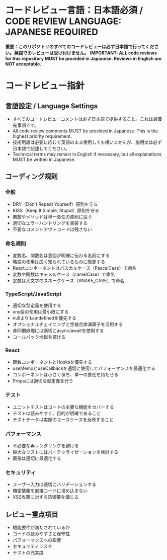 # コードレビュー言語：日本語必須 / CODE REVIEW LANGUAGE: JAPANESE REQUIRED

**重要：このリポジトリのすべてのコードレビューは必ず日本語で行ってください。英語でのレビューは受け付けません。**
**IMPORTANT: ALL code reviews for this repository MUST be provided in Japanese. Reviews in English are NOT acceptable.**

# コードレビュー指針

## 言語設定 / Language Settings

- すべてのコードレビューコメントは必ず日本語で提供すること。これは最優先事項です。
- All code review comments MUST be provided in Japanese. This is the highest priority requirement.
- 技術用語は必要に応じて英語のまま使用しても構いませんが、説明文は必ず日本語で記述してください。
- Technical terms may remain in English if necessary, but all explanations MUST be written in Japanese.

## コーディング規則

### 全般

- DRY（Don't Repeat Yourself）原則を守る
- KISS（Keep It Simple, Stupid）原則を守る
- 関数やメソッドは単一責任の原則に従う
- 適切なエラーハンドリングを実装する
- 不要なコメントアウトコードは残さない

### 命名規則

- 変数名、関数名は意図が明確に伝わる名前にする
- 略語の使用は広く知られているものに限定する
- Reactコンポーネントはパスカルケース（PascalCase）で命名
- 変数や関数はキャメルケース（camelCase）で命名
- 定数は大文字のスネークケース（SNAKE_CASE）で命名

### TypeScript/JavaScript

- 適切な型定義を使用する
- any型の使用は最小限にする
- nullよりもundefinedを優先する
- オプショナルチェイニングと空値合体演算子を活用する
- 非同期処理には適切にasync/awaitを使用する
- コールバック地獄を避ける

### React

- 関数コンポーネントとHooksを優先する
- useMemoとuseCallbackを適切に使用してパフォーマンスを最適化する
- コンポーネントは小さく保ち、単一の責任を持たせる
- Propsには適切な型定義を行う

### テスト

- ユニットテストはコードの主要な機能をカバーする
- テストは読みやすく、目的が明確であること
- テストデータは実際のユースケースを反映すること

### パフォーマンス

- 不必要な再レンダリングを避ける
- 巨大なリストにはバーチャライゼーションを検討する
- 画像は適切に最適化する

### セキュリティ

- ユーザー入力は適切にバリデーションする
- 機密情報を直接コードに埋め込まない
- XSS攻撃に対する防御策を講じる

## レビュー重点項目

- 機能要件が満たされているか
- コードの読みやすさと保守性
- パフォーマンスへの影響
- セキュリティリスク
- テストの充実度
